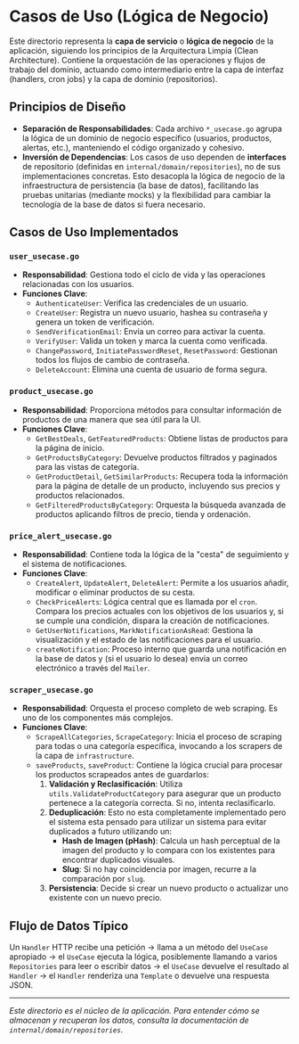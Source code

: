 # Casos de Uso (Lógica de Negocio)

Este directorio representa la **capa de servicio** o **lógica de negocio** de la aplicación, siguiendo los principios de la Arquitectura Limpia (Clean Architecture). Contiene la orquestación de las operaciones y flujos de trabajo del dominio, actuando como intermediario entre la capa de interfaz (handlers, cron jobs) y la capa de dominio (repositorios).

## Principios de Diseño

-   **Separación de Responsabilidades**: Cada archivo `*_usecase.go` agrupa la lógica de un dominio de negocio específico (usuarios, productos, alertas, etc.), manteniendo el código organizado y cohesivo.
-   **Inversión de Dependencias**: Los casos de uso dependen de **interfaces** de repositorio (definidas en `internal/domain/repositories`), no de sus implementaciones concretas. Esto desacopla la lógica de negocio de la infraestructura de persistencia (la base de datos), facilitando las pruebas unitarias (mediante mocks) y la flexibilidad para cambiar la tecnología de la base de datos si fuera necesario.

## Casos de Uso Implementados

### `user_usecase.go`

-   **Responsabilidad**: Gestiona todo el ciclo de vida y las operaciones relacionadas con los usuarios.
-   **Funciones Clave**:
    -   `AuthenticateUser`: Verifica las credenciales de un usuario.
    -   `CreateUser`: Registra un nuevo usuario, hashea su contraseña y genera un token de verificación.
    -   `SendVerificationEmail`: Envía un correo para activar la cuenta.
    -   `VerifyUser`: Valida un token y marca la cuenta como verificada.
    -   `ChangePassword`, `InitiatePasswordReset`, `ResetPassword`: Gestionan todos los flujos de cambio de contraseña.
    -   `DeleteAccount`: Elimina una cuenta de usuario de forma segura.

### `product_usecase.go`

-   **Responsabilidad**: Proporciona métodos para consultar información de productos de una manera que sea útil para la UI.
-   **Funciones Clave**:
    -   `GetBestDeals`, `GetFeaturedProducts`: Obtiene listas de productos para la página de inicio.
    -   `GetProductsByCategory`: Devuelve productos filtrados y paginados para las vistas de categoría.
    -   `GetProductDetail`, `GetSimilarProducts`: Recupera toda la información para la página de detalle de un producto, incluyendo sus precios y productos relacionados.
    -   `GetFilteredProductsByCategory`: Orquesta la búsqueda avanzada de productos aplicando filtros de precio, tienda y ordenación.

### `price_alert_usecase.go`

-   **Responsabilidad**: Contiene toda la lógica de la "cesta" de seguimiento y el sistema de notificaciones.
-   **Funciones Clave**:
    -   `CreateAlert`, `UpdateAlert`, `DeleteAlert`: Permite a los usuarios añadir, modificar o eliminar productos de su cesta.
    -   `CheckPriceAlerts`: Lógica central que es llamada por el `cron`. Compara los precios actuales con los objetivos de los usuarios y, si se cumple una condición, dispara la creación de notificaciones.
    -   `GetUserNotifications`, `MarkNotificationAsRead`: Gestiona la visualización y el estado de las notificaciones para el usuario.
    -   `createNotification`: Proceso interno que guarda una notificación en la base de datos y (si el usuario lo desea) envía un correo electrónico a través del `Mailer`.

### `scraper_usecase.go`

-   **Responsabilidad**: Orquesta el proceso completo de web scraping. Es uno de los componentes más complejos.
-   **Funciones Clave**:
    -   `ScrapeAllCategories`, `ScrapeCategory`: Inicia el proceso de scraping para todas o una categoría específica, invocando a los scrapers de la capa de `infrastructure`.
    -   `saveProducts`, `saveProduct`: Contiene la lógica crucial para procesar los productos scrapeados antes de guardarlos:
        1.  **Validación y Reclasificación**: Utiliza `utils.ValidateProductCategory` para asegurar que un producto pertenece a la categoría correcta. Si no, intenta reclasificarlo.
        2.  **Deduplicación**: Esto no esta completamente implementado pero el sistema esta pensado para utilizar un sistema para evitar duplicados a futuro utilizando un:
            -   **Hash de Imagen (pHash)**: Calcula un hash perceptual de la imagen del producto y lo compara con los existentes para encontrar duplicados visuales.
            -   **Slug**: Si no hay coincidencia por imagen, recurre a la comparación por `slug`.
        3.  **Persistencia**: Decide si crear un nuevo producto o actualizar uno existente con un nuevo precio.

## Flujo de Datos Típico

Un `Handler` HTTP recibe una petición -> llama a un método del `UseCase` apropiado -> el `UseCase` ejecuta la lógica, posiblemente llamando a varios `Repositories` para leer o escribir datos -> el `UseCase` devuelve el resultado al `Handler` -> el `Handler` renderiza una `Template` o devuelve una respuesta JSON.

---
*Este directorio es el núcleo de la aplicación. Para entender cómo se almacenan y recuperan los datos, consulta la documentación de `internal/domain/repositories`.* 